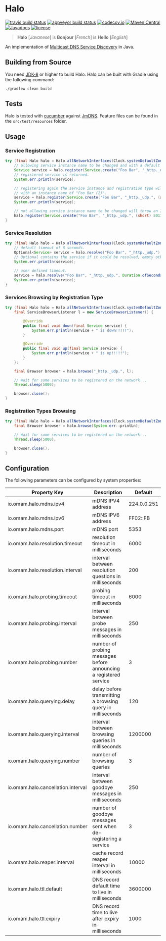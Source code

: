 # Halo

[![travis build status](https://img.shields.io/travis/ofmooseandmen/halo/master.svg?label=travis+build)](https://travis-ci.org/ofmooseandmen/halo)
[![appveyor build status](https://ci.appveyor.com/api/projects/status/wugjgsm3gs4jothg?svg=true)](https://ci.appveyor.com/project/ofmooseandmen/halo)
[![codecov.io](https://codecov.io/github/ofmooseandmen/halo/branches/master/graphs/badge.svg)](https://codecov.io/github/ofmooseandmen/halo)
[![Maven Central](https://img.shields.io/maven-central/v/com.github.ofmooseandmen/halo.svg)](http://search.maven.org/#search%7Cga%7C1%7Cg%3A%22com.github.ofmooseandmen%22%20AND%20a%3A%22halo%22)
[![Javadocs](https://www.javadoc.io/badge/com.github.ofmooseandmen/halo.svg?color=lightgrey)](https://www.javadoc.io/doc/com.github.ofmooseandmen/halo)
[![license](https://img.shields.io/badge/license-BSD3-lightgray.svg)](https://opensource.org/licenses/BSD-3-Clause)

> __Halo__ [_Javanese_] is __Bonjour__ [_French_] is __Hello__ [_English_]

An implementation of [Multicast DNS Service Discovery](https://en.wikipedia.org/wiki/Zero-configuration_networking#Service_discovery) in Java.

## Building from Source

You need [JDK-8](http://jdk.java.net/8) or higher to build Halo.
Halo can be built with Gradle using the following command:

```
./gradlew clean build
```

## Tests

Halo is tested with [cucumber](https://cucumber.io) against [JmDNS](https://github.com/jmdns/jmdns). Feature files can be found in the `src/test/resources` folder.

## Usage

### Service Registration

```java
try (final Halo halo = Halo.allNetworkInterfaces(Clock.systemDefaultZone())) {
    // allowing service instance name to be changed and with a default TTL of 1 hour.
    Service service = halo.register(Service.create("Foo Bar", "_http._udp.", (short) 8009).get());
    // registered service is returned.
    System.err.println(service);

    // registering again the service instance and registration type will return a service
    // with an instance name of "Foo Bar (2)".
    service = halo.register(Service.create("Foo Bar", "_http._udp.", (short) 8010).get());
    System.err.println(service);

    // not allowing service instance name to be changed will throw an IOException at this point.
    halo.register(Service.create("Foo Bar", "_http._udp.", (short) 8011).get(), false);
}
```

### Service Resolution

```java
try (final Halo halo = Halo.allNetworkInterfaces(Clock.systemDefaultZone())) {
    // default timeout of 6 seconds.
    Optional<Service> service = halo.resolve("Foo Bar", "_http._udp.");
    // Optional contains the service if it could be resolved, empty otherwise.
    System.err.println(service);
    
    // user defined timeout.
    service = halo.resolve("Foo Bar", "_http._udp.", Duration.ofSeconds(1));
    System.err.println(service);
}
```

### Services Browsing by Registration Type

```java
try (final Halo halo = Halo.allNetworkInterfaces(Clock.systemDefaultZone())) {
    final ServiceBrowserListener l = new ServiceBrowserListener() {

        @Override
        public final void down(final Service service) {
            System.err.println(service + " is down!!!!!");
        }

        @Override
        public final void up(final Service service) {
            System.err.println(service + " is up!!!!!");
        }
    };

    final Browser browser = halo.browse("_http._udp.", l);

    // Wait for some services to be registered on the network...
    Thread.sleep(5000);

    browser.close();
}
```

### Registration Types Browsing

```java
try (final Halo halo = Halo.allNetworkInterfaces(Clock.systemDefaultZone())) {
    final Browser browser = halo.browse(System.err::printLn);

    // Wait for some services to be registered on the network...
    Thread.sleep(5000);

    browser.close();
}
```

## Configuration
The following parameters can be configured by system properties:

| Property Key                       | Description                                                       | Default     |
| ---------------------------------- | ----------------------------------------------------------------- | ----------- |
| io.omam.halo.mdns.ipv4             | mDNS IPV4 address                                                 | 224.0.0.251 |
| io.omam.halo.mdns.ipv6             | mDNS IPV6 address                                                 | FF02::FB    |
| io.omam.halo.mdns.port             | mDNS port                                                         | 5353        |
| io.omam.halo.resolution.timeout    | resolution timeout in milliseconds                                | 6000        |
| io.omam.halo.resolution.interval   | interval between resolution questions in milliseconds             | 200         |
| io.omam.halo.probing.timeout       | probing timeout in milliseconds                                   | 6000        |
| io.omam.halo.probing.interval      | interval between probe messages in milliseconds                   | 250         |
| io.omam.halo.probing.number        | number of probing messages before announcing a registered service | 3           |
| io.omam.halo.querying.delay        | delay before transmitting a browsing query in milliseconds        | 120         |
| io.omam.halo.querying.interval     | interval between browsing queries in milliseconds                 | 1200000     |
| io.omam.halo.querying.number       | number of browsing queries                                        | 3           |
| io.omam.halo.cancellation.interval | interval between goodbye messages in milliseconds                 | 250         |
| io.omam.halo.cancellation.number   | number of goodbye messages sent when de-registering a service     | 3           |
| io.omam.halo.reaper.interval       | cache record reaper interval in milliseconds                      | 10000       |
| io.omam.halo.ttl.default           | DNS record default time to live in milliseconds                   | 3600000     |
| io.omam.halo.ttl.expiry            | DNS record time to live after expiry in milliseconds              | 1000        |
